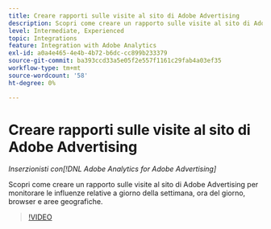 ```yaml
---
title: Creare rapporti sulle visite al sito di Adobe Advertising
description: Scopri come creare un rapporto sulle visite al sito di Adobe Advertising per monitorare le influenze relative a giorno della settimana, ora del giorno, browser e aree geografiche.
level: Intermediate, Experienced
topic: Integrations
feature: Integration with Adobe Analytics
exl-id: a0a4e465-4e4b-4b72-b6dc-cc899b233379
source-git-commit: ba393ccd33a5e05f2e557f1161c29fab4a03ef35
workflow-type: tm+mt
source-wordcount: '58'
ht-degree: 0%

---
```


# Creare rapporti sulle visite al sito di Adobe Advertising

*Inserzionisti con[!DNL Adobe Analytics for Adobe Advertising]*

Scopri come creare un rapporto sulle visite al sito di Adobe Advertising per monitorare le influenze relative a giorno della settimana, ora del giorno, browser e aree geografiche.

>[!VIDEO](https://video.tv.adobe.com/v/33921)
